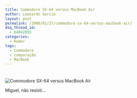 ```yaml
---
title: Commodore SX-64 versus MacBook Air
author: Leonardo Garcia
layout: post
permalink: /2008/01/27/commodore-sx-64-versus-macbook-air/
dsq_thread_id:
  - 64842055
categories:
  - Humor
tags:
  - Commodore
  - comparação
  - MacBook
---
```

# 

![Commodore SX-64 versus MacBook Air][1]

 [1]: http://regmedia.co.uk/2008/01/19/macbookcommodorecompare.jpg

Miguel, não resisti…